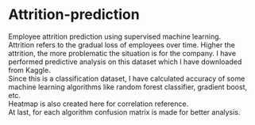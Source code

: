 # Attrition-prediction<br>
Employee attrition prediction using supervised machine learning.<br>
Attrition refers to the gradual loss of employees over time. Higher the attrition, the more problematic the situation is for the company. I have performed predictive analysis on this dataset which I have downloaded from Kaggle.<br>
Since this is a classification dataset, I have calculated accuracy of some machine learning algorithms like random forest classifier, gradient boost, etc.<br>
Heatmap is also created here for correlation reference. <br>
At last, for each algorithm confusion matrix is made for better analysis.
